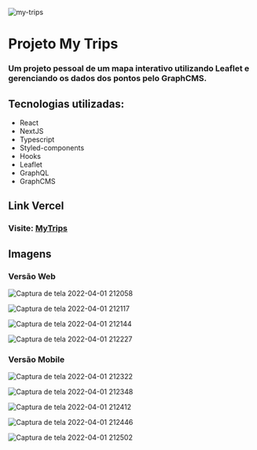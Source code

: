 ![my-trips](https://user-images.githubusercontent.com/57108685/161356669-01c1dd74-3aa3-4b40-889b-1bdb0472a35c.png)

# Projeto My Trips

### Um projeto pessoal de um mapa interativo utilizando Leaflet e gerenciando os dados dos pontos pelo GraphCMS.

## Tecnologias utilizadas:
- React
- NextJS
- Typescript
- Styled-components
- Hooks
- Leaflet
- GraphQL
- GraphCMS

## Link Vercel 
### Visite: [MyTrips](https://my-trips-devpaulo.vercel.app/)

## Imagens

### Versão Web

![Captura de tela 2022-04-01 212058](https://user-images.githubusercontent.com/57108685/161356729-8601aaab-0a07-464c-a700-28e18b748b27.png)

![Captura de tela 2022-04-01 212117](https://user-images.githubusercontent.com/57108685/161356731-08beac9b-89e2-4403-b4cf-1784ab28de27.png)

![Captura de tela 2022-04-01 212144](https://user-images.githubusercontent.com/57108685/161356732-b7a06acf-acef-4f1a-b144-63a166e44a79.png)

![Captura de tela 2022-04-01 212227](https://user-images.githubusercontent.com/57108685/161356733-9e078f7e-2664-49ee-a6d1-10d7e03a9092.png)

### Versão Mobile

![Captura de tela 2022-04-01 212322](https://user-images.githubusercontent.com/57108685/161356745-80310f84-abdc-4655-9133-d4666e0cd10a.png)

![Captura de tela 2022-04-01 212348](https://user-images.githubusercontent.com/57108685/161356746-0ed58ab9-9148-46ef-8a4c-f41ace77374c.png)

![Captura de tela 2022-04-01 212412](https://user-images.githubusercontent.com/57108685/161356747-f93c6b15-3149-4aae-abe5-c1c336ce573a.png)

![Captura de tela 2022-04-01 212446](https://user-images.githubusercontent.com/57108685/161356750-90c61606-a22b-45b1-9f56-3bd65591d36b.png)

![Captura de tela 2022-04-01 212502](https://user-images.githubusercontent.com/57108685/161356752-8c361067-1b75-4e04-bb70-62812c8422b5.png)
